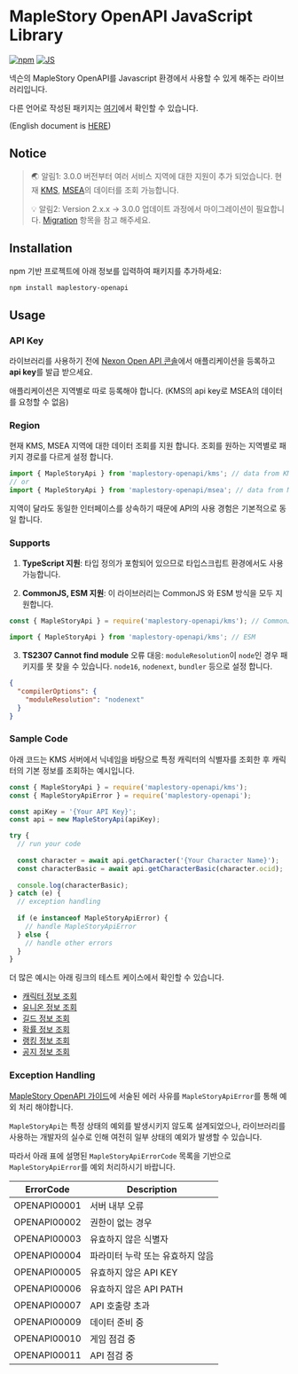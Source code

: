 # MapleStory OpenAPI JavaScript Library

[![npm](https://img.shields.io/npm/v/maplestory-openapi)](https://www.npmjs.com/package/maplestory-openapi)
[![JS](https://github.com/SpiralMoon/maplestory.openapi/actions/workflows/js_test.yaml/badge.svg)](https://github.com/SpiralMoon/maplestory.openapi/actions/workflows/js_test.yaml)

넥슨의 MapleStory OpenAPI를 Javascript 환경에서 사용할 수 있게 해주는 라이브러리입니다.

다른 언어로 작성된 패키지는 [여기](https://github.com/SpiralMoon/maplestory.openapi)에서 확인할 수 있습니다.

(English document is [HERE](https://github.com/SpiralMoon/maplestory.openapi/blob/master/js/README-en.md))

## Notice

>🌏 알림1: 3.0.0 버전부터 여러 서비스 지역에 대한 지원이 추가 되었습니다. 현재 [KMS](https://maplestory.nexon.com/), [MSEA](http://www.maplesea.com/index/)의 데이터를 조회 가능합니다.
>
>💡 알림2: Version 2.x.x → 3.0.0 업데이트 과정에서 마이그레이션이 필요합니다. [Migration](https://github.com/SpiralMoon/maplestory.openapi/tree/master/js/docs/migration-ko.md) 항목을 참고 해주세요.

## Installation

npm 기반 프로젝트에 아래 정보를 입력하여 패키지를 추가하세요:

```bash
npm install maplestory-openapi
```

## Usage

### API Key

라이브러리를 사용하기 전에 [Nexon Open API 콘솔](https://openapi.nexon.com/my-application/)에서 애플리케이션을 등록하고 **api key**를 발급 받으세요.

애플리케이션은 지역별로 따로 등록해야 합니다. (KMS의 api key로 MSEA의 데이터를 요청할 수 없음)

### Region

현재 KMS, MSEA 지역에 대한 데이터 조회를 지원 합니다. 조회를 원하는 지역별로 패키지 경로를 다르게 설정 합니다.

```typescript
import { MapleStoryApi } from 'maplestory-openapi/kms'; // data from KMS
// or
import { MapleStoryApi } from 'maplestory-openapi/msea'; // data from MSEA
```

지역이 달라도 동일한 인터페이스를 상속하기 때문에 API의 사용 경험은 기본적으로 동일 합니다.

### Supports

1. **TypeScript 지원**: 타입 정의가 포함되어 있으므로 타입스크립트 환경에서도 사용 가능합니다.

2. **CommonJS, ESM 지원**: 이 라이브러리는 CommonJS 와 ESM 방식을 모두 지원합니다.

```javascript
const { MapleStoryApi } = require('maplestory-openapi/kms'); // CommonJS
```
```typescript
import { MapleStoryApi } from 'maplestory-openapi/kms'; // ESM
```

3. **TS2307 Cannot find module** 오류 대응: `moduleResolution`이 `node`인 경우 패키지를 못 찾을 수 있습니다. `node16`, `nodenext`, `bundler` 등으로 설정 합니다.

```json
{
  "compilerOptions": {
    "moduleResolution": "nodenext"
  }
}
```

### Sample Code

아래 코드는 KMS 서버에서 닉네임을 바탕으로 특정 캐릭터의 식별자를 조회한 후 캐릭터의 기본 정보를 조회하는 예시입니다.

```javascript
const { MapleStoryApi } = require('maplestory-openapi/kms');
const { MapleStoryApiError } = require('maplestory-openapi');

const apiKey = '{Your API Key}';
const api = new MapleStoryApi(apiKey);

try {
  // run your code
  
  const character = await api.getCharacter('{Your Character Name}');
  const characterBasic = await api.getCharacterBasic(character.ocid);
  
  console.log(characterBasic);
} catch (e) {
  // exception handling
  
  if (e instanceof MapleStoryApiError) {
    // handle MapleStoryApiError
  } else {
    // handle other errors
  }
}
```

더 많은 예시는 아래 링크의 테스트 케이스에서 확인할 수 있습니다.

- [캐릭터 정보 조회](https://github.com/SpiralMoon/maplestory.openapi/blob/master/js/test/characterApi.test.ts)
- [유니온 정보 조회](https://github.com/SpiralMoon/maplestory.openapi/blob/master/js/test/unionApi.test.ts)
- [길드 정보 조회](https://github.com/SpiralMoon/maplestory.openapi/blob/master/js/test/guildApi.test.ts)
- [확률 정보 조회](https://github.com/SpiralMoon/maplestory.openapi/blob/master/js/test/historyApi.test.ts)
- [랭킹 정보 조회](https://github.com/SpiralMoon/maplestory.openapi/blob/master/js/test/rankingApi.test.ts)
- [공지 정보 조회](https://github.com/SpiralMoon/maplestory.openapi/blob/master/js/test/noticeApi.test.ts)

### Exception Handling

[MapleStory OpenAPI 가이드](https://openapi.nexon.com/guide/request-api/)에 서술된 에러 사유를 `MapleStoryApiError`를 통해 예외 처리 해야합니다.

`MapleStoryApi`는 특정 상태의 예외를 발생시키지 않도록 설계되었으나, 라이브러리를 사용하는 개발자의 실수로 인해 여전히 일부 상태의 예외가 발생할 수 있습니다.

따라서 아래 표에 설명된 `MapleStoryApiErrorCode` 목록을 기반으로 `MapleStoryApiError`를 예외 처리하시기 바랍니다.

| ErrorCode    | Description        |
|--------------|--------------------|
| OPENAPI00001 | 서버 내부 오류           |
| OPENAPI00002 | 권한이 없는 경우          |
| OPENAPI00003 | 유효하지 않은 식별자        |
| OPENAPI00004 | 파라미터 누락 또는 유효하지 않음 |
| OPENAPI00005 | 유효하지 않은 API KEY    |
| OPENAPI00006 | 유효하지 않은 API PATH   |
| OPENAPI00007 | API 호출량 초과         |
| OPENAPI00009 | 데이터 준비 중           |
| OPENAPI00010 | 게임 점검 중            |
| OPENAPI00011 | API 점검 중           |
